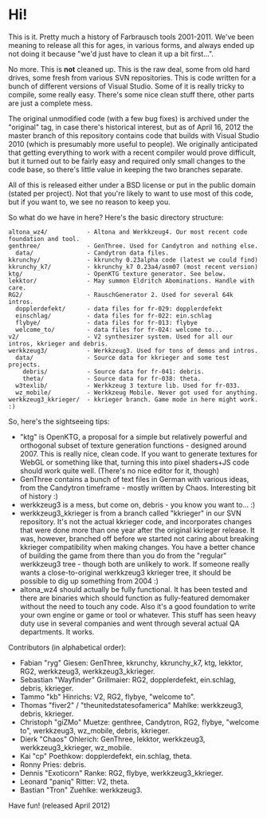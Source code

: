 # Hi!

This is it. Pretty much a history of Farbrausch tools 2001-2011. We've been
meaning to release all this for ages, in various forms, and always ended up
not doing it because "we'd just have to clean it up a bit first...".

No more. This is **not** cleaned up. This is the raw deal, some from old hard
drives, some fresh from various SVN repositories. This is code written for
a bunch of different versions of Visual Studio. Some of it is really tricky
to compile, some really easy. There's some nice clean stuff there, other parts
are just a complete mess.

The original unmodified code (with a few bug fixes) is archived under the
"original" tag, in case there's historical interest, but as of April 16, 2012
the master branch of this repository contains code that builds with Visual
Studio 2010 (which is presumably more useful to people). We originally
anticipated that getting everything to work with a recent compiler would
prove difficult, but it turned out to be fairly easy and required only small
changes to the code base, so there's little value in keeping the two branches
separate.

All of this is released either under a BSD license or put in the public
domain (stated per project). Not that you're likely to want to use most of
this code, but if you want to, we see no reason to keep you.

So what do we have in here? Here's the basic directory structure:

	altona_wz4/           - Altona and Werkkzeug4. Our most recent code foundation and tool.
    genthree/             - GenThree. Used for Candytron and nothing else.
      data/               - Candytron data files.
    kkrunchy/             - kkrunchy 0.23alpha code (latest we could find)
    kkrunchy_k7/          - kkrunchy_k7 0.23a4/asm07 (most recent version)
    ktg/                  - OpenKTG texture generator. See below.
    lekktor/              - May summon Eldritch Abominations. Handle with care.
    RG2/                  - RauschGenerator 2. Used for several 64k intros.
      dopplerdefekt/      - data files for fr-029: dopplerdefekt
      einschlag/          - data files for fr-022: ein.schlag
      flybye/             - data files for fr-013: flybye
      welcome_to/         - data files for fr-024: welcome to...
    v2/                   - V2 synthesizer system. Used for all our intros, kkrieger and debris.
    werkkzeug3/           - Werkkzeug3. Used for tons of demos and intros.
      data/               - Source data for kkrieger and some test projects.
        debris/           - Source data for fr-041: debris.
        theta/            - Source data for fr-038: theta.
      w3texlib/           - Werkkzeug 3 texture lib. Used for fr-033.
      wz_mobile/          - Werkkzeug Mobile. Never got used for anything.
    werkkzeug3_kkrieger/  - kkrieger branch. Game mode in here might work. :)

So, here's the sightseeing tips:

* "ktg" is OpenKTG, a proposal for a simple but relatively powerful and
  orthogonal subset of texture generation functions - designed around 2007.
  This is really nice, clean code. If you want to generate textures for WebGL
  or something like that, turning this into pixel shaders+JS code should work
  quite well. (There's no nice editor for it, though)
* GenThree contains a bunch of text files in German with various ideas, from
  the Candytron timeframe - mostly written by Chaos. Interesting bit of
  history :)
* werkkzeug3 is a mess, but come on, debris - you know you want to... :)
* werkkzeug3_kkrieger is from a branch called "kkrieger" in our SVN repository.
  It's not the actual kkrieger code, and incorporates changes that were done
  more than one year after the original kkrieger release. It was, however,
  branched off before we started not caring about breaking kkrieger
  compatibility when making changes. You have a better chance of building the
  game from there than you do from the "regular" werkkzeug3 tree - though both
  are unlikely to work.
  If someone really wants a close-to-original werkkzeug3 kkrieger tree, it should
  be possible to dig up something from 2004 :)
* altona_wz4 should actually be fully functional. It has been tested and there are
  binaries which should function as fully-featured demomaker without the need to
  touch any code. Also it's a good foundation to write your own engine or game
  or tool or whatever. This stuff has seen heavy duty use in several companies and
  went through several actual QA departments. It works.

Contributors (in alphabetical order):

* Fabian "ryg" Giesen: GenThree, kkrunchy, kkrunchy_k7, ktg, lekktor, RG2,
  werkkzeug3, werkkzeug3_kkrieger.
* Sebastian "Wayfinder" Grillmaier: RG2, dopplerdefekt, ein.schlag, debris,
  kkrieger.
* Tammo "kb" Hinrichs: V2, RG2, flybye, "welcome to".
* Thomas "fiver2" / "theunitedstatesofamerica" Mahlke: werkkzeug3, debris,
  kkrieger.
* Christoph "giZMo" Muetze: genthree, Candytron, RG2, flybye, "welcome to",
  werkkzeug3, wz_mobile, debris, kkrieger.
* Dierk "Chaos" Ohlerich: GenThree, lekktor, werkkzeug3, werkkzeug3_kkrieger,
  wz_mobile.
* Kai "cp" Poethkow: dopplerdefekt, ein.schlag, theta.
* Ronny Pries: debris.
* Dennis "Exoticorn" Ranke: RG2, flybye, werkkzeug3_kkrieger.
* Leonard "paniq" Ritter: V2, theta.
* Bastian "Tron" Zuehlke: werkkzeug3.


Have fun!
(released April 2012)
